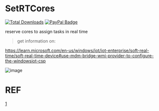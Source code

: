 # SetRTCores
[![Total Downloads](https://img.shields.io/github/downloads/LuSlower/SetRTCores/total.svg)](https://github.com/LuSlower/SetRTCores/releases) [![PayPal Badge](https://img.shields.io/badge/PayPal-003087?logo=paypal&logoColor=fff&style=flat)](https://paypal.me/eldontweaks) 

reserve cores to assign tasks in real time
> get information on:

https://learn.microsoft.com/en-us/windows/iot/iot-enterprise/soft-real-time/soft-real-time-device#use-mdm-bridge-wmi-provider-to-configure-the-windowsiot-csp

![image](https://github.com/user-attachments/assets/cf617cec-b23b-4d36-ba33-21ebf16a7039)

# REF
[1](https://github.com/valleyofdoom/ReservedCpuSets)
